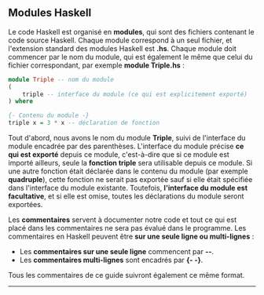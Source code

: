 ## Modules Haskell  
Le code Haskell est organisé en **modules**, qui sont des fichiers contenant le code source Haskell. Chaque module correspond à un seul fichier, et l'extension standard des modules Haskell est **.hs**. Chaque module doit commencer par le nom du module, qui est également le même que celui du fichier correspondant, par exemple **module Triple.hs** :

```haskell
module Triple -- nom du module
(
    triple -- interface du module (ce qui est explicitement exporté)
) where

{- Contenu du module -}
triple x = 3 * x -- déclaration de fonction
```

Tout d'abord, nous avons le nom du module **Triple**, suivi de l'interface du module encadrée par des parenthèses. L'interface du module précise **ce qui est exporté** depuis ce module, c'est-à-dire que si ce module est importé ailleurs, seule la **fonction triple** sera utilisable depuis ce module. Si une autre fonction était déclarée dans le contenu du module (par exemple **quadruple**), cette fonction ne serait pas exportée sauf si elle était spécifiée dans l'interface du module existante. Toutefois, **l'interface du module est facultative**, et si elle est omise, toutes les déclarations du module seront exportées.

Les **commentaires** servent à documenter notre code et tout ce qui est placé dans les commentaires ne sera pas évalué dans le programme. Les commentaires en Haskell peuvent être **sur une seule ligne ou multi-lignes** :
- Les **commentaires sur une seule ligne** commencent par **--**.
- Les **commentaires multi-lignes** sont encadrés par **{- -}**.

Tous les commentaires de ce guide suivront également ce même format.

---

